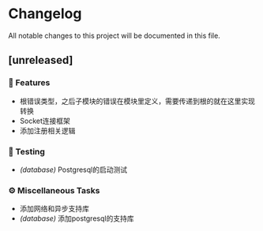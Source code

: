 # Changelog

All notable changes to this project will be documented in this file.

## [unreleased]

### 🚀 Features

- 根错误类型，之后子模块的错误在模块里定义，需要传递到根的就在这里实现转换
- Socket连接框架
- 添加注册相关逻辑

### 🧪 Testing

- *(database)* Postgresql的启动测试

### ⚙️ Miscellaneous Tasks

- 添加网络和异步支持库
- *(database)* 添加postgresql的支持库

<!-- generated by git-cliff -->
